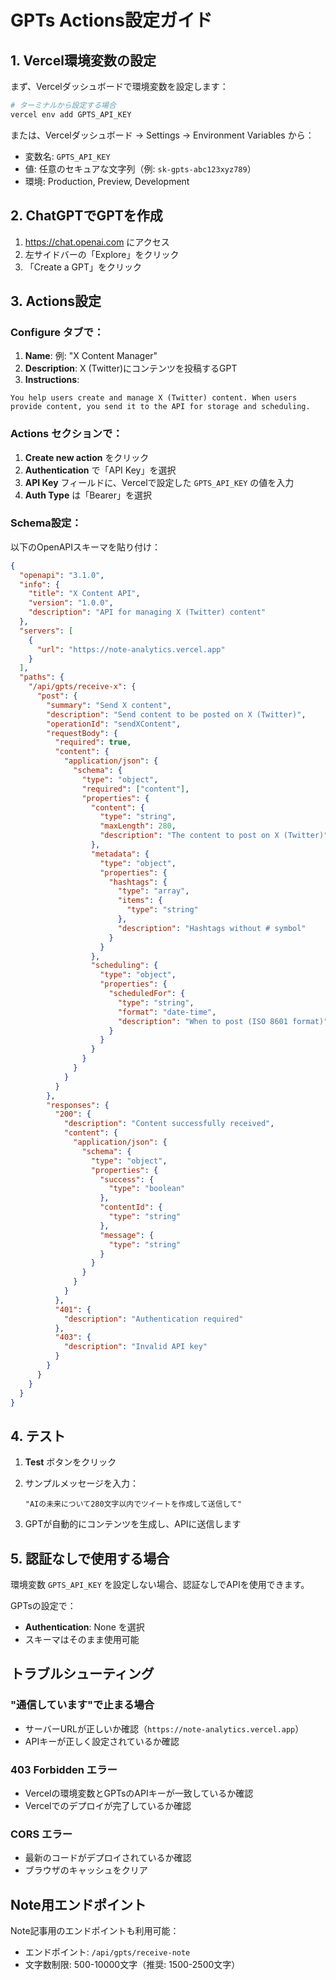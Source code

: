 # GPTs Actions設定ガイド

## 1. Vercel環境変数の設定

まず、Vercelダッシュボードで環境変数を設定します：

```bash
# ターミナルから設定する場合
vercel env add GPTS_API_KEY
```

または、Vercelダッシュボード → Settings → Environment Variables から：
- 変数名: `GPTS_API_KEY`
- 値: 任意のセキュアな文字列（例: `sk-gpts-abc123xyz789`）
- 環境: Production, Preview, Development

## 2. ChatGPTでGPTを作成

1. https://chat.openai.com にアクセス
2. 左サイドバーの「Explore」をクリック
3. 「Create a GPT」をクリック

## 3. Actions設定

### Configure タブで：

1. **Name**: 例: "X Content Manager"
2. **Description**: X (Twitter)にコンテンツを投稿するGPT
3. **Instructions**: 
```
You help users create and manage X (Twitter) content. When users provide content, you send it to the API for storage and scheduling.
```

### Actions セクションで：

1. **Create new action** をクリック
2. **Authentication** で「API Key」を選択
3. **API Key** フィールドに、Vercelで設定した `GPTS_API_KEY` の値を入力
4. **Auth Type** は「Bearer」を選択

### Schema設定：

以下のOpenAPIスキーマを貼り付け：

```json
{
  "openapi": "3.1.0",
  "info": {
    "title": "X Content API",
    "version": "1.0.0",
    "description": "API for managing X (Twitter) content"
  },
  "servers": [
    {
      "url": "https://note-analytics.vercel.app"
    }
  ],
  "paths": {
    "/api/gpts/receive-x": {
      "post": {
        "summary": "Send X content",
        "description": "Send content to be posted on X (Twitter)",
        "operationId": "sendXContent",
        "requestBody": {
          "required": true,
          "content": {
            "application/json": {
              "schema": {
                "type": "object",
                "required": ["content"],
                "properties": {
                  "content": {
                    "type": "string",
                    "maxLength": 280,
                    "description": "The content to post on X (Twitter)"
                  },
                  "metadata": {
                    "type": "object",
                    "properties": {
                      "hashtags": {
                        "type": "array",
                        "items": {
                          "type": "string"
                        },
                        "description": "Hashtags without # symbol"
                      }
                    }
                  },
                  "scheduling": {
                    "type": "object",
                    "properties": {
                      "scheduledFor": {
                        "type": "string",
                        "format": "date-time",
                        "description": "When to post (ISO 8601 format)"
                      }
                    }
                  }
                }
              }
            }
          }
        },
        "responses": {
          "200": {
            "description": "Content successfully received",
            "content": {
              "application/json": {
                "schema": {
                  "type": "object",
                  "properties": {
                    "success": {
                      "type": "boolean"
                    },
                    "contentId": {
                      "type": "string"
                    },
                    "message": {
                      "type": "string"
                    }
                  }
                }
              }
            }
          },
          "401": {
            "description": "Authentication required"
          },
          "403": {
            "description": "Invalid API key"
          }
        }
      }
    }
  }
}
```

## 4. テスト

1. **Test** ボタンをクリック
2. サンプルメッセージを入力：
   ```
   "AIの未来について280文字以内でツイートを作成して送信して"
   ```

3. GPTが自動的にコンテンツを生成し、APIに送信します

## 5. 認証なしで使用する場合

環境変数 `GPTS_API_KEY` を設定しない場合、認証なしでAPIを使用できます。

GPTsの設定で：
- **Authentication**: None を選択
- スキーマはそのまま使用可能

## トラブルシューティング

### "通信しています"で止まる場合
- サーバーURLが正しいか確認（`https://note-analytics.vercel.app`）
- APIキーが正しく設定されているか確認

### 403 Forbidden エラー
- Vercelの環境変数とGPTsのAPIキーが一致しているか確認
- Vercelでのデプロイが完了しているか確認

### CORS エラー
- 最新のコードがデプロイされているか確認
- ブラウザのキャッシュをクリア

## Note用エンドポイント

Note記事用のエンドポイントも利用可能：
- エンドポイント: `/api/gpts/receive-note`
- 文字数制限: 500-10000文字（推奨: 1500-2500文字）